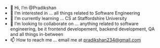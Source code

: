 - 👋 Hi, I’m @Pradikshan
- 👀 I’m interested in ... all things related to Software Engineering
- 🌱 I’m currently learning ... CS at Staffordshire University
- 💞️ I’m looking to collaborate on ... anything related to software engineering, be it frontend developement, backend development, QA and all things in-between
- 📫 How to reach me ... email me at pradikshan234@gmail.com 

<!---
Pradikshan/Pradikshan is a ✨ special ✨ repository because its `README.md` (this file) appears on your GitHub profile.
You can click the Preview link to take a look at your changes.
--->

